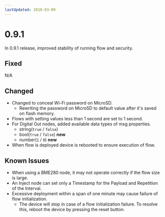 ```yaml
---
lastUpdated: 2018-03-09
---
```


# 0.9.1

In 0.9.1 release, improved stability of running flow and security.

## Fixed
N/A

## Changed
* Changed to conceal Wi-Fi password on MicroSD.
    * Rewriting the password on MicroSD to default value after it's saved on flash memory.
* Flows with setting values less than 1 second are set to 1 second.
* For Digital Out nodes, added available data types of msg properties.
    * string(`true` / `false`)
    * bool(`true` / `false`) **new**
    * number(`1` /  `0`) **new**
* When flow is deployed device is rebooted to ensure execution of flow.

## Known Issues

* When using a BME280 node, it may not operate correctly if the flow size is large.
* An Inject node can set only a Timestamp for the Payload and Repetition of the Interval.
* Excessive deployment within a span of one minute may cause failure of flow initialization.
    * The device will stop in case of a flow initialization failure. To resolve this, reboot the device by pressing the reset button.